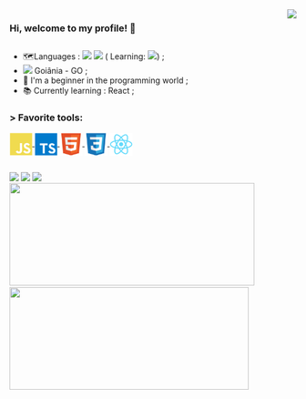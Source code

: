 <img src="https://giffiles.alphacoders.com/215/215738.gif" height = 250 align= "right"/>

###   Hi, welcome to my profile! 🐾

##

- 🗺️Languages :  <img src=https://i.imgur.com/Yl3O1d3.png/>  <img src=https://i.imgur.com/w8ovntn.png/>  ( Learning: <img src= https://i.imgur.com/WUY978u.png/>) ;
- <img src=https://i.imgur.com/Yl3O1d3.png/> Goiânia - GO ;
- 🌱 I'm a beginner in the programming world ;
- 📚 Currently learning : React ;

### > Favorite tools:
 <div>
  <a href="https://github.com/rafaelmusse">
 <code><img align="center" alt="Js-rafa" width="40px" src="https://raw.githubusercontent.com/devicons/devicon/master/icons/javascript/javascript-plain.svg" title = "JavaScript"></code>
 <code><img align="center" alt="Ts-rafa" width="40px" src="https://raw.githubusercontent.com/devicons/devicon/master/icons/typescript/typescript-plain.svg" title ="Typescript"></code>
  <code><img align="center" alt="HTML-rafa" width="40px" src="https://raw.githubusercontent.com/devicons/devicon/master/icons/html5/html5-original.svg" title = "HTML5"></code>
  <code><img align="center" alt="CSS-rafa" width="40px" src="https://raw.githubusercontent.com/devicons/devicon/master/icons/css3/css3-original.svg" title = "CSS3"></code>
  <code><img align="center" alt="React-rafa" width="40px" src="https://raw.githubusercontent.com/devicons/devicon/master/icons/react/react-original.svg" title = "React"></code>
  </div>
  
##
<div>
<a href="https://github.com/rafaelmusse" target="_blank"><img src="https://img.shields.io/badge/-LinkedIn-%230077B5?style=for-the-badge&logo=linkedin&logoColor=white" target="_blank"></a>
<a href = "https://github.com/rafaelmusse"><img src="https://img.shields.io/badge/Gmail-D14836?style=for-the-badge&logo=gmail&logoColor=white" target="_blank"></a>
<a href="https://instagram.com/rafaelmusse" target="_blank"><img src="https://img.shields.io/badge/-Instagram-%23E4405F?style=for-the-badge&logo=instagram&logoColor=white" target="_blank"></a>
</div>
 <div>
  <a href="https://github.com/rafaelmusse">
  <img height="180em" width="430px" src="https://github-readme-stats.vercel.app/api?username=rafaelmusse&show_icons=true&theme=dracula&include_all_commits=true&count_private=true"/>
  <img height="180em" width="420px" src="https://github-readme-stats.vercel.app/api/top-langs/?username=rafaelmusse&layout=compact&langs_count=7&theme=dracula"/>
</div>
